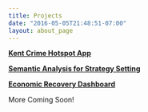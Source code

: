 ```yaml
---
title: Projects
date: "2016-05-05T21:48:51-07:00"
layout: about_page
---
```


[**Kent Crime Hotspot App**](/Hot/)

[**Semantic Analysis for Strategy Setting**](/Semantic/)

[**Economic Recovery Dashboard**](/Recovery/)

More Coming Soon!